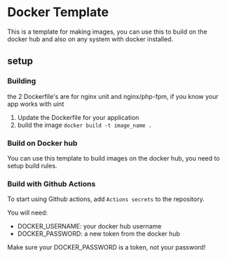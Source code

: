# Docker Template

This is a template for making images, you can use this to build on the docker hub
and also on any system with docker installed.

## setup

### Building
the 2 Dockerfile's are for nginx unit and nginx/php-fpm, if you know your app works with uint

1. Update the Dockerfile for your application
2. build the image `docker build -t image_name .`

### Build on Docker hub
You can use this template to build images on the docker hub, you need to setup
build rules.

### Build with Github Actions
To start using Github actions, add `Actions secrets` to the repository.

You will need:
- DOCKER_USERNAME: your docker hub username
- DOCKER_PASSWORD: a new token from the docker hub

Make sure your DOCKER_PASSWORD is a token, not your password!
